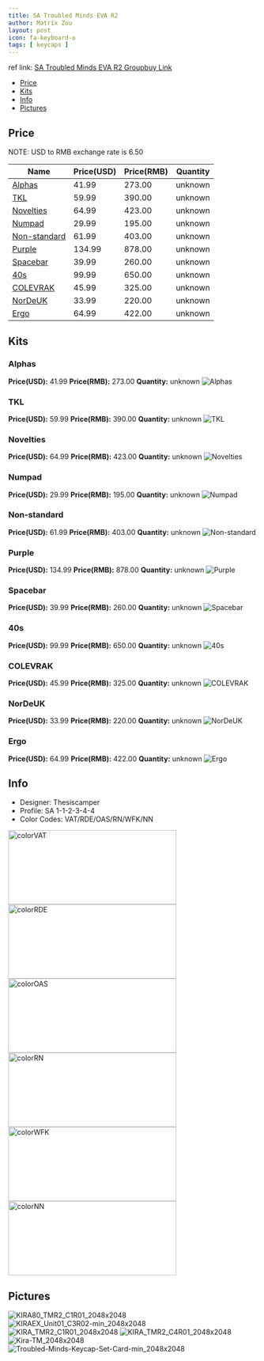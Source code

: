 ```yaml
---
title: SA Troubled Minds EVA R2
author: Matrix Zou
layout: post
icon: fa-keyboard-o
tags: [ keycaps ]
---
```


ref link: [SA Troubled Minds EVA R2 Groupbuy Link](https://kono.store/products/sa-troubled-minds-keycap-set)

* [Price](#price)
* [Kits](#kits)
* [Info](#info)
* [Pictures](#pictures)

## Price

NOTE: USD to RMB exchange rate is 6.50

| Name          | Price(USD)    | Price(RMB)  | Quantity |
| ------------- | ------------- | ----------- | -------- |
|[Alphas](#alphas)|41.99|273.00|unknown|
|[TKL](#tkl)|59.99|390.00|unknown|
|[Novelties](#novelties)|64.99|423.00|unknown|
|[Numpad](#numpad)|29.99|195.00|unknown|
|[Non-standard](#non-standard)|61.99|403.00|unknown|
|[Purple](#purple)|134.99|878.00|unknown|
|[Spacebar](#spacebar)|39.99|260.00|unknown|
|[40s](#40s)|99.99|650.00|unknown|
|[COLEVRAK](#colevrak)|45.99|325.00|unknown|
|[NorDeUK](#nordeuk)|33.99|220.00|unknown|
|[Ergo](#ergo)|64.99|422.00|unknown|

## Kits
### Alphas
**Price(USD):** 41.99	**Price(RMB):** 273.00	**Quantity:** unknown
<img src="{{ 'assets/images/evar2/kits_pics/alphas.png' | relative_url }}" alt="Alphas" class="image featured">

### TKL
**Price(USD):** 59.99	**Price(RMB):** 390.00	**Quantity:** unknown
<img src="{{ 'assets/images/evar2/kits_pics/tkl.png' | relative_url }}" alt="TKL" class="image featured">

### Novelties
**Price(USD):** 64.99	**Price(RMB):** 423.00	**Quantity:** unknown
<img src="{{ 'assets/images/evar2/kits_pics/novelties.png' | relative_url }}" alt="Novelties" class="image featured">

### Numpad
**Price(USD):** 29.99	**Price(RMB):** 195.00	**Quantity:** unknown
<img src="{{ 'assets/images/evar2/kits_pics/numpad.png' | relative_url }}" alt="Numpad" class="image featured">

### Non-standard
**Price(USD):** 61.99	**Price(RMB):** 403.00	**Quantity:** unknown
<img src="{{ 'assets/images/evar2/kits_pics/non-standard.png' | relative_url }}" alt="Non-standard" class="image featured">

### Purple
**Price(USD):** 134.99	**Price(RMB):** 878.00	**Quantity:** unknown
<img src="{{ 'assets/images/evar2/kits_pics/purple.png' | relative_url }}" alt="Purple" class="image featured">

### Spacebar
**Price(USD):** 39.99	**Price(RMB):** 260.00	**Quantity:** unknown
<img src="{{ 'assets/images/evar2/kits_pics/spacebar.png' | relative_url }}" alt="Spacebar" class="image featured">

### 40s
**Price(USD):** 99.99	**Price(RMB):** 650.00	**Quantity:** unknown
<img src="{{ 'assets/images/evar2/kits_pics/40s.png' | relative_url }}" alt="40s" class="image featured">

### COLEVRAK
**Price(USD):** 45.99	**Price(RMB):** 325.00	**Quantity:** unknown
<img src="{{ 'assets/images/evar2/kits_pics/colevrak.png' | relative_url }}" alt="COLEVRAK" class="image featured">

### NorDeUK
**Price(USD):** 33.99	**Price(RMB):** 220.00	**Quantity:** unknown
<img src="{{ 'assets/images/evar2/kits_pics/nordeuk.png' | relative_url }}" alt="NorDeUK" class="image featured">

### Ergo
**Price(USD):** 64.99	**Price(RMB):** 422.00	**Quantity:** unknown
<img src="{{ 'assets/images/evar2/kits_pics/ergo.png' | relative_url }}" alt="Ergo" class="image featured">

## Info
* Designer:  Thesiscamper
* Profile: SA 1-1-2-3-4-4
* Color Codes: VAT/RDE/OAS/RN/WFK/NN  
<img src="{{ 'assets/images/SP_ColorCodes/abs/SP_Abs_ColorCodes_VAT.png' | relative_url }}" alt="colorVAT" height="150" width="340">
<img src="{{ 'assets/images/SP_ColorCodes/abs/SP_Abs_ColorCodes_RDE.png' | relative_url }}" alt="colorRDE" height="150" width="340">
<img src="{{ 'assets/images/SP_ColorCodes/abs/SP_Abs_ColorCodes_OAS.png' | relative_url }}" alt="colorOAS" height="150" width="340">
<img src="{{ 'assets/images/SP_ColorCodes/abs/SP_Abs_ColorCodes_RN.png' | relative_url }}" alt="colorRN" height="150" width="340">
<img src="{{ 'assets/images/SP_ColorCodes/abs/SP_Abs_ColorCodes_WFK.png' | relative_url }}" alt="colorWFK" height="150" width="340">
<img src="{{ 'assets/images/SP_ColorCodes/abs/SP_Abs_ColorCodes_NN.png' | relative_url }}" alt="colorNN" height="150" width="340">

## Pictures
<img src="{{ 'assets/images/evar2/rendering_pics/KIRA80_TMR2_C1R01_2048x2048.png' | relative_url }}" alt="KIRA80_TMR2_C1R01_2048x2048" class="image featured">
<img src="{{ 'assets/images/evar2/rendering_pics/KIRAEX_Unit01_C3R02-min_2048x2048.png' | relative_url }}" alt="KIRAEX_Unit01_C3R02-min_2048x2048" class="image featured">
<img src="{{ 'assets/images/evar2/rendering_pics/KIRA_TMR2_C1R01_2048x2048.png' | relative_url }}" alt="KIRA_TMR2_C1R01_2048x2048" class="image featured">
<img src="{{ 'assets/images/evar2/rendering_pics/KIRA_TMR2_C4R01_2048x2048.png' | relative_url }}" alt="KIRA_TMR2_C4R01_2048x2048" class="image featured">
<img src="{{ 'assets/images/evar2/rendering_pics/Kira-TM_2048x2048.png' | relative_url }}" alt="Kira-TM_2048x2048" class="image featured">
<img src="{{ 'assets/images/evar2/rendering_pics/Troubled-Minds-Keycap-Set-Card-min_2048x2048.png' | relative_url }}" alt="Troubled-Minds-Keycap-Set-Card-min_2048x2048" class="image featured">
